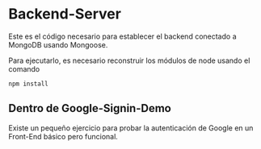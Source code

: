 # Backend-Server

Este es el código necesario para establecer el backend conectado a MongoDB usando Mongoose.

Para ejecutarlo, es necesario reconstruir los módulos de node usando el comando

```
npm install
```

## Dentro de Google-Signin-Demo
Existe un pequeño ejercicio para probar la autenticación de Google en un Front-End básico pero funcional.